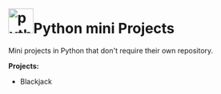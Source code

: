 <h1><img src="https://res.cloudinary.com/practicaldev/image/fetch/s--jPSX-ydn--/c_imagga_scale,f_auto,fl_progressive,h_900,q_auto,w_1600/https://dev-to-uploads.s3.amazonaws.com/i/tteuu4xw5tomxb7l0xjx.png" alt="python-logo" height=50px>Python mini Projects</h1>

Mini projects in Python that don't require their own repository. 

<strong>Projects:</strong>
- Blackjack
